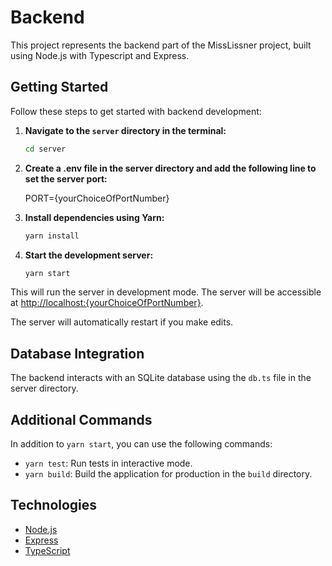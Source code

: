 # Backend

This project represents the backend part of the MissLissner project, built using Node.js with Typescript and Express.

## Getting Started

Follow these steps to get started with backend development:

1. **Navigate to the `server` directory in the terminal:**

   ```bash
   cd server
   ```

2. **Create a .env file in the server directory and add the following line to set the server port:**

   PORT={yourChoiceOfPortNumber}

3. **Install dependencies using Yarn:**

   ```bash
   yarn install
   ```

4. **Start the development server:**

   ```bash
   yarn start
   ```

This will run the server in development mode. The server will be accessible at [http://localhost:{yourChoiceOfPortNumber}](http://localhost:{yourChoiceOfPortNumber}).

The server will automatically restart if you make edits.

## Database Integration

The backend interacts with an SQLite database using the `db.ts` file in the server directory.

## Additional Commands

In addition to `yarn start`, you can use the following commands:

- `yarn test`: Run tests in interactive mode.
- `yarn build`: Build the application for production in the `build` directory.

## Technologies

- [Node.js](https://nodejs.org/en)
- [Express](https://expressjs.com/)
- [TypeScript](https://www.typescriptlang.org/)
